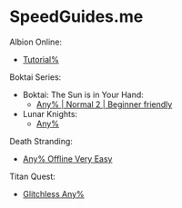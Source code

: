 # SpeedGuides.me

Albion Online:
- [Tutorial%](https://shenef.github.io/SpeedGuide.me/Albion%20Online/Tutorial%25)

Boktai Series:
- Boktai: The Sun is in Your Hand:
  - [Any% | Normal 2 | Beginner friendly](https://shenef.github.io/SpeedGuide.me/Boktai/Boktai:%20The%20Sun%20is%20in%20Your%20Hand/any%25%20%7C%20Normal%202%20%7C%20Beginner)
- Lunar Knights:
  - [Any%](https://shenef.github.io/SpeedGuide.me/Boktai/Lunar%20Knights/Any%25)

Death Stranding:
- [Any% Offline Very Easy](https://shenef.github.io/SpeedGuide.me/Death%20Stranding/Any%25%20Offline%20Very%20Easy)

Titan Quest:
- [Glitchless Any%](https://shenef.github.io/SpeedGuide.me/Titan%20Quest/Glitchless%20Any%25)
